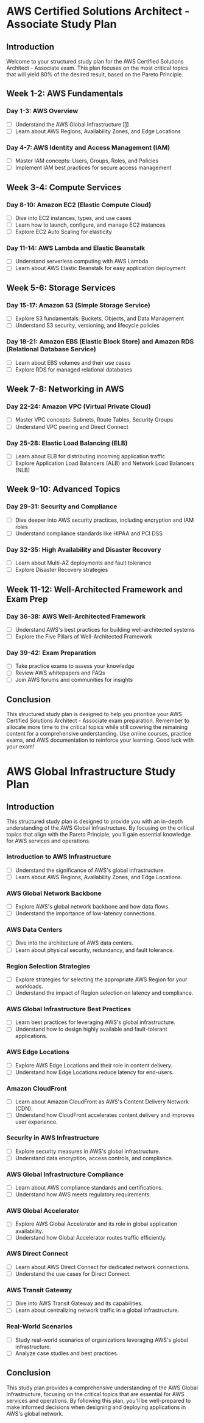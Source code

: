 # AWS Certified Solutions Architect - Associate Study Plan

## Introduction
Welcome to your structured study plan for the AWS Certified Solutions Architect - Associate exam. This plan focuses on the most critical topics that will yield 80% of the desired result, based on the Pareto Principle.

## Week 1-2: AWS Fundamentals
### Day 1-3: AWS Overview
- [ ] Understand the AWS Global Infrastructure [[1](https://aws.amazon.com/about-aws/global-infrastructure/)]
- [ ] Learn about AWS Regions, Availability Zones, and Edge Locations

### Day 4-7: AWS Identity and Access Management (IAM)
- [ ] Master IAM concepts: Users, Groups, Roles, and Policies
- [ ] Implement IAM best practices for secure access management

## Week 3-4: Compute Services
### Day 8-10: Amazon EC2 (Elastic Compute Cloud)
- [ ] Dive into EC2 instances, types, and use cases
- [ ] Learn how to launch, configure, and manage EC2 instances
- [ ] Explore EC2 Auto Scaling for elasticity

### Day 11-14: AWS Lambda and Elastic Beanstalk
- [ ] Understand serverless computing with AWS Lambda
- [ ] Learn about AWS Elastic Beanstalk for easy application deployment

## Week 5-6: Storage Services
### Day 15-17: Amazon S3 (Simple Storage Service)
- [ ] Explore S3 fundamentals: Buckets, Objects, and Data Management
- [ ] Understand S3 security, versioning, and lifecycle policies

### Day 18-21: Amazon EBS (Elastic Block Store) and Amazon RDS (Relational Database Service)
- [ ] Learn about EBS volumes and their use cases
- [ ] Explore RDS for managed relational databases

## Week 7-8: Networking in AWS
### Day 22-24: Amazon VPC (Virtual Private Cloud)
- [ ] Master VPC concepts: Subnets, Route Tables, Security Groups
- [ ] Understand VPC peering and Direct Connect

### Day 25-28: Elastic Load Balancing (ELB)
- [ ] Learn about ELB for distributing incoming application traffic
- [ ] Explore Application Load Balancers (ALB) and Network Load Balancers (NLB)

## Week 9-10: Advanced Topics
### Day 29-31: Security and Compliance
- [ ] Dive deeper into AWS security practices, including encryption and IAM roles
- [ ] Understand compliance standards like HIPAA and PCI DSS

### Day 32-35: High Availability and Disaster Recovery
- [ ] Learn about Multi-AZ deployments and fault tolerance
- [ ] Explore Disaster Recovery strategies

## Week 11-12: Well-Architected Framework and Exam Prep
### Day 36-38: AWS Well-Architected Framework
- [ ] Understand AWS's best practices for building well-architected systems
- [ ] Explore the Five Pillars of Well-Architected Framework

### Day 39-42: Exam Preparation
- [ ] Take practice exams to assess your knowledge
- [ ] Review AWS whitepapers and FAQs
- [ ] Join AWS forums and communities for insights

## Conclusion
This structured study plan is designed to help you prioritize your AWS Certified Solutions Architect - Associate exam preparation. Remember to allocate more time to the critical topics while still covering the remaining content for a comprehensive understanding. Use online courses, practice exams, and AWS documentation to reinforce your learning. Good luck with your exam!


# AWS Global Infrastructure Study Plan

## Introduction
This structured study plan is designed to provide you with an in-depth understanding of the AWS Global Infrastructure. By focusing on the critical topics that align with the Pareto Principle, you'll gain essential knowledge for AWS services and operations.


### Introduction to AWS Infrastructure
- [ ] Understand the significance of AWS's global infrastructure.
- [ ] Learn about AWS Regions, Availability Zones, and Edge Locations.

### AWS Global Network Backbone
- [ ] Explore AWS's global network backbone and how data flows.
- [ ] Understand the importance of low-latency connections.

### AWS Data Centers
- [ ] Dive into the architecture of AWS data centers.
- [ ] Learn about physical security, redundancy, and fault tolerance.

### Region Selection Strategies
- [ ] Explore strategies for selecting the appropriate AWS Region for your workloads.
- [ ] Understand the impact of Region selection on latency and compliance.

### AWS Global Infrastructure Best Practices
- [ ] Learn best practices for leveraging AWS's global infrastructure.
- [ ] Understand how to design highly available and fault-tolerant applications.

### AWS Edge Locations
- [ ] Explore AWS Edge Locations and their role in content delivery.
- [ ] Understand how Edge Locations reduce latency for end-users.

### Amazon CloudFront
- [ ] Learn about Amazon CloudFront as AWS's Content Delivery Network (CDN).
- [ ] Understand how CloudFront accelerates content delivery and improves user experience.

### Security in AWS Infrastructure
- [ ] Explore security measures in AWS's global infrastructure.
- [ ] Understand data encryption, access controls, and compliance.

### AWS Global Infrastructure Compliance
- [ ] Learn about AWS compliance standards and certifications.
- [ ] Understand how AWS meets regulatory requirements.

### AWS Global Accelerator
- [ ] Explore AWS Global Accelerator and its role in global application availability.
- [ ] Understand how Global Accelerator routes traffic efficiently.

### AWS Direct Connect
- [ ] Learn about AWS Direct Connect for dedicated network connections.
- [ ] Understand the use cases for Direct Connect.

### AWS Transit Gateway
- [ ] Dive into AWS Transit Gateway and its capabilities.
- [ ] Learn about centralizing network traffic in a global infrastructure.

### Real-World Scenarios
- [ ] Study real-world scenarios of organizations leveraging AWS's global infrastructure.
- [ ] Analyze case studies and best practices.

## Conclusion
This study plan provides a comprehensive understanding of the AWS Global Infrastructure, focusing on the critical topics that are essential for AWS services and operations. By following this plan, you'll be well-prepared to make informed decisions when designing and deploying applications in AWS's global network.
